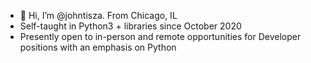 - 👋 Hi, I’m @johntisza. From Chicago, IL
- Self-taught in Python3 + libraries since October 2020
- Presently open to in-person and remote opportunities for Developer positions with an emphasis on Python
